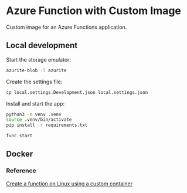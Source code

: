 # Azure Function with Custom Image

Custom image for an Azure Functions application.

## Local development

Start the storage emulator:

```sh
azurite-blob -l azurite
```

Create the settings file:

```sh
cp local.settings.Development.json local.settings.json
```

Install and start the app:

```sh
python3 -m venv .venv
source .venv/bin/activate
pip install -r requirements.txt

func start
```

## Docker



### Reference

[Create a function on Linux using a custom container](https://docs.microsoft.com/en-us/azure/azure-functions/functions-create-function-linux-custom-image?tabs=bash%2Cportal&pivots=programming-language-python)